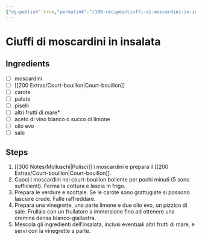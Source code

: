 ```yaml
---
{"dg-publish":true,"permalink":"/100-recipes/ciuffi-di-moscardini-in-insalata/"}
---
```


# Ciuffi di moscardini in insalata
## Ingredients
- [ ] moscardini
- [ ] [[200 Extras/Court-bouillon\|Court-bouillon]]
- [ ] carote
- [ ] patate
- [ ] piselli
- [ ] altri frutti di mare*
- [ ] aceto di vino bianco o succo di limone
- [ ] olio evo
- [ ] sale
## Steps
1. [[300 Notes/Molluschi\|Pulisci]] i moscardini e prepara il [[200 Extras/Court-bouillon\|Court-bouillon]].
2. Cuoci i moscardini nel court-bouillon bollente per pochi minuti (5 sono sufficienti). Ferma la cottura e lascia in frigo.
3. Prepara le verdure e scottale. Se le carote sono grattugiate si possono lasciare crude. Falle raffreddare.
4. Prepara una vinegrette, una parte limone e due olio evo, un pizzico di sale. Frullala con un frullatore a immersione fino ad ottenere una cremina densa bianco-giallastra.
5. Mescola gli ingredienti dell’insalata, inclusi eventuali altri frutti di mare, e servi con la vinegrette a parte.
